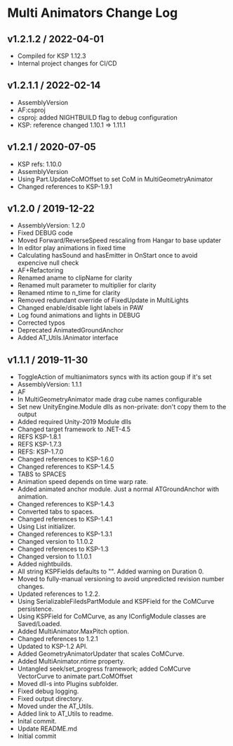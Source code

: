 # Multi Animators Change Log

## v1.2.1.2 / 2022-04-01

* Compiled for KSP 1.12.3
* Internal project changes for CI/CD

## v1.2.1.1 / 2022-02-14

* AssemblyVersion
* AF:csproj
* csproj: added NIGHTBUILD flag to debug configuration
* KSP: reference changed 1.10.1 => 1.11.1

## v1.2.1 / 2020-07-05

* KSP refs: 1.10.0
* AssemblyVersion
* Using Part.UpdateCoMOffset to set CoM in MultiGeometryAnimator
* Changed references to KSP-1.9.1

## v1.2.0 / 2019-12-22

* AssemblyVersion: 1.2.0
* Fixed DEBUG code
* Moved Forward/ReverseSpeed rescaling from Hangar to base updater
* In editor play animations in fixed time
* Calculating hasSound and hasEmitter in OnStart once to avoid expencive null check
* AF+Refactoring
* Renamed aname to clipName for clarity
* Renamed mult parameter to multiplier for clarity
* Renamed ntime to n_time for clarity
* Removed redundant override of FixedUpdate in MultiLights
* Changed enable/disable light labels in PAW
* Log found animations and lights in DEBUG
* Corrected typos
* Deprecated AnimatedGroundAnchor
* Added AT_Utils.IAnimator interface

## v1.1.1 / 2019-11-30

* ToggleAction of multianimators syncs with its action goup if it's set
* AssemblyVersion: 1.1.1
* AF
* In MultiGeometryAnimator made drag cube names configurable
* Set new UnityEngine.Module dlls as non-private: don't copy them to the output
* Added required Unity-2019 Module dlls
* Changed target framework to .NET-4.5
* REFS KSP-1.8.1
* REFS KSP-1.7.3
* REFS: KSP-1.7.0
* Changed references to KSP-1.6.0
* Changed references to KSP-1.4.5
* TABS to SPACES
* Animation speed depends on time warp rate.
* Added animated anchor module. Just a normal ATGroundAnchor with animation.
* Changed references to KSP-1.4.3
* Converted tabs to spaces.
* Changed references to KSP-1.4.1
* Using List initializer.
* Changed references to KSP-1.3.1
* Changed version to 1.1.0.2
* Changed references to KSP-1.3
* Changed version to 1.1.0.1
* Added nightbuilds.
* All string KSPFields defaults to "". Added warning on Duration  0.
* Moved to fully-manual versioning to avoid unpredicted revision number changes.
* Updated references to 1.2.2.
* Using SerializableFiledsPartModule and KSPField for the CoMCurve persistence.
* Using KSPField for CoMCurve, as any IConfigModule classes are Saved/Loaded.
* Added MultiAnimator.MaxPitch option.
* Changed references to 1.2.1
* Updated to KSP-1.2 API.
* Added GeometryAnimatorUpdater that scales CoMCurve.
* Added MultiAnimator.ntime property.
* Untangled seek/set_progress framework; added CoMCurve VectorCurve to animate part.CoMOffset
* Moved dll-s into Plugins subfolder.
* Fixed debug logging.
* Fixed output directory.
* Moved under the AT_Utils.
* Added link to AT_Utils to readme.
* Inital commit.
* Update README.md
* Initial commit
